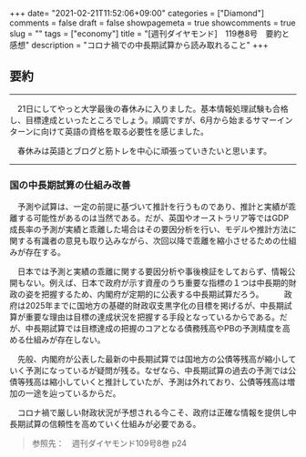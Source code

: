 +++
date= "2021-02-21T11:52:06+09:00"
categories = ["Diamond"]
comments = false
draft = false
showpagemeta = true
showcomments = true
slug = ""
tags = ["economy"]
title = "[週刊ダイヤモンド]　119巻8号　要約と感想"
description = "コロナ禍での中長期試算から読み取れること"
+++

## **要約**
***

　21日にしてやっと大学最後の春休みに入りました。基本情報処理試験も合格し、目標達成といったところでしょう。順調ですが、6月から始まるサマーインターンに向けて英語の資格を取る必要性を感じました。

　春休みは英語とブログと筋トレを中心に頑張っていきたいと思います。

***

### **国の中長期試算の仕組み改善**

　予測や試算は、一定の前提に基づいて推計を行うものであり、推計と実績が乖離する可能性があるのは当然である。だが、英国やオーストラリア等ではGDP成長率の予測が実績と乖離した場合はその要因分析を行い、モデルや推計方法に関する有識者の意見も取り込みながら、次回以降で乖離を縮小させるための仕組みが存在する。

　日本では予測と実績の乖離に関する要因分析や事後検証をしておらず、情報公開もない。例えば、日本で政府が示す資産のうち重要な指標の１つは中長期的財政の姿を把握するため、内閣府が定期的に公表する中長期試算だろう。
　
　政府は2025年までに国地方の基礎的財政収支黒字化の目標を掲げるが、中長期試算が重要な理由は目標の達成状況を把握する手段となっているからである。だが、中長期試算では目標達成の把握のコアとなる債務残高やPBの予測精度を高める仕組みが存在しない。

　先般、内閣府が公表した最新の中長期試算では国地方の公債等残高が縮小していく予測になっているが疑問が残る。なぜなら、中長期試算の過去の予測では公債等残高は縮小していくと推計していたが、予測は外れており、公債等残高は増加の一途を辿っているからだ。

　コロナ禍で厳しい財政状況が予想される今こそ、政府は正確な情報を提供し中長期試算の信頼性を高めていく仕組みが必要である。


>参照先：　週刊ダイヤモンド109号8巻 p24
